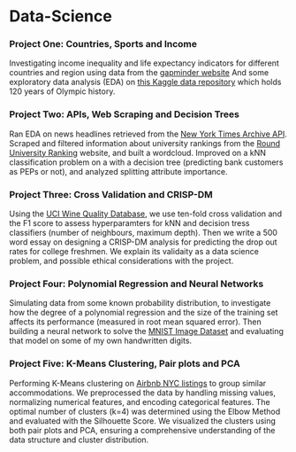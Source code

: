 # Data-Science

### Project One: Countries, Sports and Income
Investigating income inequality and life expectancy indicators for different countries and region using data from the [gapminder website](https://www.gapminder.org/data/)
And some exploratory data analysis (EDA) on [this Kaggle data repository](https://www.kaggle.com/heesoo37/120-years-of-olympic-history-athletes-and-results?select=athlete_events.csv) which holds 120 years of Olympic history.

### Project Two: APIs, Web Scraping and Decision Trees
Ran EDA on news headlines retrieved from the [New York Times Archive API](https://www.gapminder.org/data/](https://developer.nytimes.com/docs/archive-product/1/overview)https://developer.nytimes.com/docs/archive-product/1/overview). Scraped and filtered information about university rankings from the [Round University Ranking](https://www.gapminder.org/data/) website, and built a wordcloud. Improved on a kNN classification problem on a with a decision tree (predicting bank customers as PEPs or not), and analyzed splitting attribute importance.

### Project Three: Cross Validation and CRISP-DM
Using the [UCI Wine Quality Database](https://archive.ics.uci.edu/ml/machine-learning-databases/wine-quality/winequality-red.csv), we use ten-fold cross validation and the F1 score to assess hyperparamters for kNN and decision tress classifiers (number of neighbours, maximum depth). Then we write a 500 word essay on designing a CRISP-DM analysis for predicting the drop out rates for college freshmen. We explain its validaity as a data science problem, and possible ethical considerations with the project.

### Project Four: Polynomial Regression and Neural Networks
Simulating data from some known probability distribution, to investigate how the degree of a polynomial regression and the size of the training set affects its performance (measured in root mean squared error). Then building a neural network to solve the [MNIST Image Dataset](https://keras.io/api/datasets/mnist/) and evaluating that model on some of my own handwritten digits.

### Project Five: K-Means Clustering, Pair plots and PCA  
Performing K-Means clustering on [Airbnb NYC listings](https://insideairbnb.com/get-the-data/) to group similar accommodations. We preprocessed the data by handling missing values, normalizing numerical features, and encoding categorical features. The optimal number of clusters (k=4) was determined using the Elbow Method and evaluated with the Silhouette Score. We visualized the clusters using both pair plots and PCA, ensuring a comprehensive understanding of the data structure and cluster distribution.

